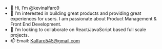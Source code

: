 - 👋 Hi, I’m @kevinalfaro9
- 👀 I’m interested in building great products and providing great experiences for users. I am passionate about Product Management & Front End Development.
- 💞️ I’m looking to collaborate on React/JavaScript based full scale projects.
- 📫 Email: Kalfaro545@gmail.com

<!---
kevinalfaro9/kevinalfaro9 is a ✨ special ✨ repository because its `README.md` (this file) appears on your GitHub profile.
You can click the Preview link to take a look at your changes.
--->
